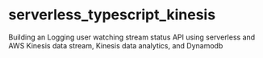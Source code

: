 # serverless_typescript_kinesis
Building an Logging user watching stream status API using serverless and AWS Kinesis data stream, Kinesis data analytics, and Dynamodb
